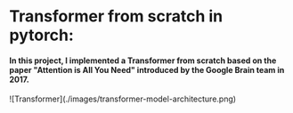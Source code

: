 <h1>Transformer from scratch in pytorch:</h1>
<h4>In this project, I implemented a Transformer from scratch based on the paper "Attention is All You Need" introduced by the Google Brain team in 2017.</h4>
![Transformer](./images/transformer-model-architecture.png)
